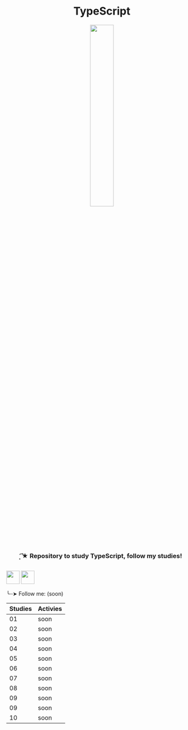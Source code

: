 <h1 align="center">
 TypeScript
</h1>

<div align="center">
 <img src="https://github.com/Irissuu/Java/assets/161527170/de651dca-4e82-436e-b08c-253a1377721f"  width="35%" />
</div>

<h3 align="center"> 
 ͙͘͡★ Repository to study TypeScript, follow my studies!
 
##

<img height="35" src="https://user-images.githubusercontent.com/25181517/192108891-d86b6220-e232-423a-bf5f-90903e6887c3.png"> <img height="35" src="https://user-images.githubusercontent.com/25181517/183890598-19a0ac2d-e88a-4005-a8df-1ee36782fde1.png"> 

╰┈➤ Follow me: (soon)

| Studies | Activies | 
| ------------- | --------- | 
| 01 | soon  
| 02 | soon | 
| 03  | soon | 
| 04   | soon | 
| 05   | soon| 
| 06   | soon |  
| 07  | soon |  
| 08  | soon | 
| 09  | soon | 
| 09  | soon | 
| 10  | soon |  
